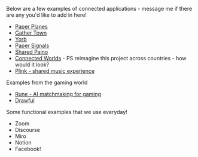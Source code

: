 Below are a few examples of connected applications - message me if there are any you'd like to add in here!

* [Paper Planes](https://paperplanes.world/)
* [Gather Town](https://www.gather.town/)
* [Yorb](https://yorb.itp.io/)
* [Paper Signals](https://papersignals.withgoogle.com/)
* [Shared Paino](https://musiclab.chromeexperiments.com/Shared-Piano/#nyuad-im-cl)
* [Connected Worlds](https://classic.nysci.org/experiencenysci/exhibits/connected-worlds/) - PS reimagine this project across countries - how would it look?
* [Plink - shared music experience](http://labs.dinahmoe.com/plink/)

Examples from the gaming world
* [Rune - AI matchmaking for gaming](https://www.rune.ai/)
* [Drawful](https://www.jackboxgames.com/drawful-two/)

Some functional examples that we use everyday!
* Zoom
* Discourse
* Miro
* Notion
* Facebook!

